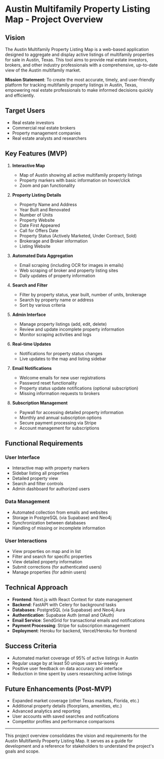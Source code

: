 # Austin Multifamily Property Listing Map - Project Overview

## Vision

The Austin Multifamily Property Listing Map is a web-based application designed to aggregate and display active listings of multifamily properties for sale in Austin, Texas. This tool aims to provide real estate investors, brokers, and other industry professionals with a comprehensive, up-to-date view of the Austin multifamily market.

**Mission Statement**: To create the most accurate, timely, and user-friendly platform for tracking multifamily property listings in Austin, Texas, empowering real estate professionals to make informed decisions quickly and efficiently.

## Target Users

- Real estate investors
- Commercial real estate brokers
- Property management companies
- Real estate analysts and researchers

## Key Features (MVP)

1. **Interactive Map**
   - Map of Austin showing all active multifamily property listings
   - Property markers with basic information on hover/click
   - Zoom and pan functionality

2. **Property Listing Details**
   - Property Name and Address
   - Year Built and Renovated
   - Number of Units
   - Property Website
   - Date First Appeared
   - Call for Offers Date
   - Property Status (Actively Marketed, Under Contract, Sold)
   - Brokerage and Broker information
   - Listing Website

3. **Automated Data Aggregation**
   - Email scraping (including OCR for images in emails)
   - Web scraping of broker and property listing sites
   - Daily updates of property information

4. **Search and Filter**
   - Filter by property status, year built, number of units, brokerage
   - Search by property name or address
   - Sort by various criteria

5. **Admin Interface**
   - Manage property listings (add, edit, delete)
   - Review and update incomplete property information
   - Monitor scraping activities and logs

6. **Real-time Updates**
   - Notifications for property status changes
   - Live updates to the map and listing sidebar

7. **Email Notifications**
   - Welcome emails for new user registrations
   - Password reset functionality
   - Property status update notifications (optional subscription)
   - Missing information requests to brokers

8. **Subscription Management**
   - Paywall for accessing detailed property information
   - Monthly and annual subscription options
   - Secure payment processing via Stripe
   - Account management for subscriptions

## Functional Requirements

### User Interface

- Interactive map with property markers
- Sidebar listing all properties
- Detailed property view
- Search and filter controls
- Admin dashboard for authorized users

### Data Management

- Automated collection from emails and websites
- Storage in PostgreSQL (via Supabase) and Neo4j
- Synchronization between databases
- Handling of missing or incomplete information

### User Interactions

- View properties on map and in list
- Filter and search for specific properties
- View detailed property information
- Submit corrections (for authenticated users)
- Manage properties (for admin users)

## Technical Approach

- **Frontend**: Next.js with React Context for state management
- **Backend**: FastAPI with Celery for background tasks
- **Databases**: PostgreSQL (via Supabase) and Neo4j Aura
- **Authentication**: Supabase Auth (email and OAuth)
- **Email Service**: SendGrid for transactional emails and notifications
- **Payment Processing**: Stripe for subscription management
- **Deployment**: Heroku for backend, Vercel/Heroku for frontend

## Success Criteria

- Automated market coverage of 95% of active listings in Austin
- Regular usage by at least 50 unique users bi-weekly
- Positive user feedback on data accuracy and interface
- Reduction in time spent by users researching active listings

## Future Enhancements (Post-MVP)

- Expanded market coverage (other Texas markets, Florida, etc.)
- Additional property details (floorplans, amenities, etc.)
- Advanced analytics and reporting
- User accounts with saved searches and notifications
- Competitor profiles and performance comparisons

---

This project overview consolidates the vision and requirements for the Austin Multifamily Property Listing Map. It serves as a guide for development and a reference for stakeholders to understand the project's goals and scope. 